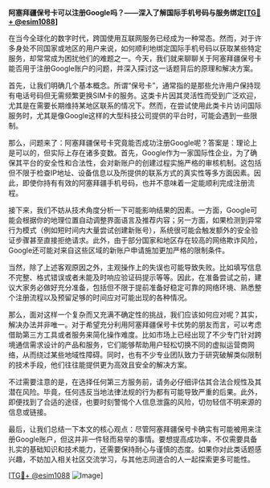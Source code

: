 **阿塞拜疆保号卡可以注册Google吗？——深入了解国际手机号码与服务绑定[[TG💪+ @esim1088](https://t.me/s/esim1088)]**

在当今全球化的数字时代，跨国使用互联网服务已经成为一种常态。然而，对于许多身处不同国家或地区的用户来说，如何顺利地绑定国际手机号码以获取某些特定服务，却常常成为困扰他们的难题之一。今天，我们就来聊聊关于阿塞拜疆保号卡能否用于注册Google账户的问题，并深入探讨这一话题背后的原理和解决方案。

首先，让我们明确几个基本概念。所谓“保号卡”，通常指的是那些允许用户保持现有电话号码但无需频繁更换SIM卡的服务。这类卡片因其灵活性而受到广泛欢迎，尤其是在需要长期维持某地区联系的情况下。然而，在尝试使用此类卡片访问国际服务时，尤其是像Google这样的大型科技公司提供的平台时，可能会遇到一些限制。

那么，问题来了：阿塞拜疆保号卡究竟能否成功注册Google呢？答案是：理论上是可以的，但实际上存在诸多变数。首先，Google作为一家国际性企业，为了确保其平台的安全性和合法性，会对新账户的创建过程实施严格的审核机制。这包括但不限于检查IP地址、设备信息以及所提供的联系方式的真实性等多方面因素。因此，即使你持有有效的阿塞拜疆手机号码，也并不意味着一定能顺利完成注册流程。

接下来，我们不妨从技术角度分析一下可能影响结果的因素。一方面，Google可能会根据你的地理位置自动调整界面语言及推荐内容；另一方面，如果检测到异常行为模式（例如短时间内大量尝试创建新账号），系统很可能会触发额外的安全验证步骤甚至直接拒绝请求。此外，由于部分国家和地区存在较高的网络欺诈风险，Google还可能对来自这些区域的新账户申请施加更加严格的限制条件。

当然，除了上述客观原因之外，主观操作上的失误也可能导致失败。比如填写信息不完整、格式错误或者未能及时响应验证码提示等等。因此，在准备尝试之前，建议大家务必做好充分准备，包括但不限于提前准备好稳定可靠的网络环境、熟悉整个注册流程以及预留足够的时间应对可能出现的各种情况。

那么，面对这样一个复杂而又充满不确定性的挑战，我们应该如何应对呢？其实，解决办法并非唯一。对于希望充分利用阿塞拜疆保号卡优势的朋友而言，可以考虑借助第三方工具或者服务来简化操作难度。比如市场上已经出现了不少专门针对跨境通信需求设计的产品和服务，它们能够帮助用户轻松切换不同的虚拟运营商网络，从而绕过某些地域性障碍。同时，也有不少专业团队致力于研究破解类似限制的技术手段，他们往往能提供更为高效且安全的解决方案。

不过需要注意的是，在选择任何第三方服务前，请务必仔细评估其合法合规性及其潜在风险。毕竟，任何违反当地法律法规的行为都有可能导致严重的后果。此外，即便找到了合适的途径，也要时刻警惕个人信息泄露的风险，切勿轻信不明来源的信息或链接。

最后，让我们总结一下本文的核心观点：尽管阿塞拜疆保号卡确实有可能被用来注册Google账户，但这并非一件轻而易举的事情。要想提高成功率，不仅需要具备扎实的基础知识和技术能力，还需要保持耐心与谨慎的态度。如果你对此类话题感兴趣，不妨加入相关社区交流学习，与其他志同道合的人一起探索更多可能性。

[[TG💪+ @esim1088](https://t.me/s/esim1088) ![Image](https://i.postimg.cc/4NQfJmqS/Snipaste-2025-05-13-00-14-12.png)]